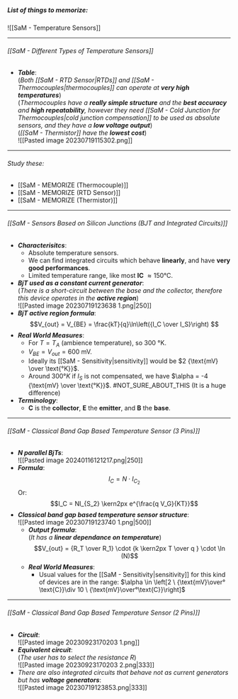 ##### List of things to memorize:
![[SaM - Temperature Sensors]]

---
###### [[SaM - Different Types of Temperature Sensors]]
- ***Table***:<br>(_Both [[SaM - RTD Sensor|RTDs]] and [[SaM - Thermocouples|thermocouples]] can operate at **very high temperatures**_)<br>(_Thermocouples have a **really simple structure** and the **best accuracy** and **high repeatability**, however they need [[SaM - Cold Junction for Thermocouples|cold junction compensation]] to be used as absolute sensors, and they have a **low voltage output**_)<br>(_[[SaM - Thermistor]] have the **lowest cost**_)<br>![[Pasted image 20230719115302.png]]

----
###### Study these:
- [[SaM - MEMORIZE (Thermocouple)]]
- [[SaM - MEMORIZE (RTD Sensor)]]
- [[SaM - MEMORIZE (Thermistor)]]

---
###### [[SaM - Sensors Based on Silicon Junctions (BJT and Integrated Circuits)]]
- ***Characterisitcs***:
	- Absolute temperature sensors.
	- We can find integrated circuits which behave **linearly**, and have **very good performances**.
	- Limited temperature range, like most **IC** $\approx 150°\text{C}$.
- ***BjT used as a constant current generator***:<br>(_There is a short-circuit between the base and the collector, therefore this device operates in the **active region**_)<br>![[Pasted image 20230719123638 1.png|250]]
- ***BjT active region formula***:$$V_{out} = V_{BE} = \frac{kT}{q}\ln\left({I_C \over I_S}\right) $$
- ***Real World Measures***:
	- For $T = T_A$ (ambience temperature), so $300\ \text{°K}$.
	- $V_{BE} = V_{out} = 600 \ \text{mV}$.
	- Ideally its [[SaM - Sensitivity|sensitivity]] would be $2 {\text{mV} \over \text{°K}}$.
	- Around $300°K$ if $I_S$ is not compensated, we have $\alpha = -4 {\text{mV} \over \text{°K}}$. #NOT_SURE_ABOUT_THIS (It is a huge difference)
- ***Terminology***:
	- **C** is the **collector**, **E** the **emitter**, and **B** the **base**.

---
###### [[SaM - Classical Band Gap Based Temperature Sensor (3 Pins)]]
- ***$N$ parallel BjTs***:<br>![[Pasted image 20240116121217.png|250]]
- ***Formula***:$$I_C = N \cdot  I_{C_2}$$Or:$$I_C = NI_{S_2} \kern2px e^{\frac{q V_G}{KT}}$$
- ***Classical band gap based temperature sensor structure***:<br>![[Pasted image 20230719123740 1.png|500]]
	- ***Output formula***:<br>(_It has a **linear dependance on temperature**_)$$V_{out} = {R_T \over R_1} \cdot {k \kern2px T \over q } \cdot \ln (N)$$
	- ***Real World Measures***:
		- Usual values for the [[SaM - Sensitivity|sensitivity]] for this kind of devices are in the range: $\alpha \in \left[2 \ {\text{mV}\over°\text{C}}\div 10 \ {\text{mV}\over°\text{C}}\right]$

---
###### [[SaM - Classical Band Gap Based Temperature Sensor (2 Pins)]]
- ***Circuit***:<br>![[Pasted image 20230923170203 1.png]]
- ***Equivalent circuit***:<br>(_The user has to select the resistance $R$_)<br>![[Pasted image 20230923170203 2.png|333]]
- _There are also integrated circuits that behave not as current generators but has **voltage generators**_:<br>![[Pasted image 20230719123853.png|333]]
